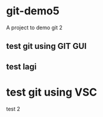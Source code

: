 # git-demo5
A project to demo git 2

## test git using GIT GUI


## test lagi

# test git using VSC

test 2